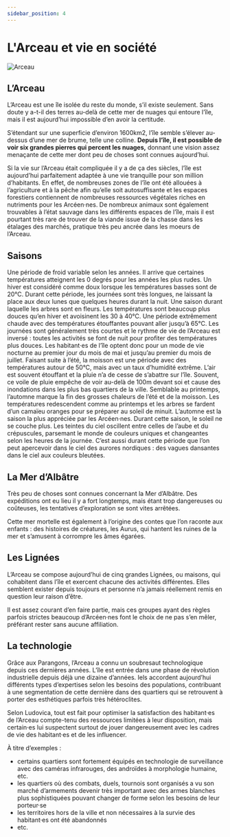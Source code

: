 ```yaml
---
sidebar_position: 4
---
```


# L'Arceau et vie en société

![Arceau](/img/univers/arceau.png)

## L’Arceau

L’Arceau est une île isolée du reste du monde, s’il existe seulement. Sans doute y a-t-il des terres au-delà de cette mer de nuages qui entoure l’île, mais il est aujourd’hui impossible d’en avoir la certitude.

S’étendant sur une superficie d’environ 1600km2, l’île semble s’élever au-dessus d’une mer de brume, telle une colline. **Depuis l’île, il est possible de voir six grandes pierres qui percent les nuages,** donnant une vision assez menaçante de cette mer dont peu de choses sont connues aujourd’hui.

Si la vie sur l’Arceau était compliquée il y a de ça des siècles, l’île est aujourd’hui parfaitement adaptée à une vie tranquille pour son million d’habitants. En effet, de nombreuses zones de l’île ont été allouées à l’agriculture et à la pêche afin qu’elle soit autosuffisante et les espaces forestiers contiennent de nombreuses ressources végétales riches en nutriments pour les Arcéen·nes. De nombreux animaux sont également trouvables à l’état sauvage dans les différents espaces de l’île, mais il est pourtant très rare de trouver de la viande issue de la chasse dans les étalages des marchés, pratique très peu ancrée dans les moeurs de l’Arceau.

## Saisons

<Tabs>
  <TabItem value="hiver" label="Hiver">
    Une période de froid variable selon les années. Il arrive que certaines températures atteignent les 0 degrés pour les années les plus rudes. Un hiver est considéré comme doux lorsque les températures basses sont de 20°C. Durant cette période, les journées sont très longues, ne laissant la place aux deux lunes que quelques heures durant la nuit.
  </TabItem>
  <TabItem value="printemps" label="Printemps">
    Une saison durant laquelle les arbres sont en fleurs. Les températures sont beaucoup plus douces qu’en hiver et avoisinent les 30 à 40°C.
  </TabItem>
  <TabItem value="ete" label="Été">
    Une période extrêmement chaude avec des températures étouffantes pouvant aller jusqu’à 65°C. Les journées sont généralement très courtes et le rythme de vie de l’Arceau est inversé : toutes les activités se font de nuit pour profiter des températures plus douces. Les habitant·es de l’île optent donc pour un mode de vie nocturne au premier jour du mois de mai et jusqu’au premier du mois de juillet.
  </TabItem>
    <TabItem value="moisson" label="Moisson">
    Faisant suite à l’été, la moisson est une période avec des températures autour de 50°C, mais avec un taux d’humidité extrême. L’air est souvent étouffant et la pluie n’a de cesse de s’abattre sur l’île. Souvent, ce voile de pluie empêche de voir au-delà de 100m devant soi et cause des inondations dans les plus bas quartiers de la ville.
  </TabItem>
    <TabItem value="automne" label="Automne">
    Semblable au printemps, l’automne marque la fin des grosses chaleurs de l’été et de la moisson. Les températures redescendent comme au printemps et les arbres se fardent d’un camaïeu oranges pour se préparer au soleil de minuit. L’automne est la saison la plus appréciée par les Arcéen·nes.
  </TabItem>
      <TabItem value="soleil" label="Soleil de minuit">
    Durant cette saison, le soleil ne se couche plus. Les teintes du ciel oscillent entre celles de l’aube et du crépuscules, parsemant le monde de couleurs uniques et changeantes selon les heures de la journée. C’est aussi durant cette période que l’on peut apercevoir dans le ciel des aurores nordiques : des vagues dansantes dans le ciel aux couleurs bleutées.
  </TabItem>
</Tabs>

## La Mer d’Albâtre

Très peu de choses sont connues concernant la Mer d’Albâtre. Des expéditions ont eu lieu il y a fort longtemps, mais étant trop dangereuses ou coûteuses, les tentatives d’exploration se sont vites arrêtées.

Cette mer mortelle est également à l’origine des contes que l’on raconte aux enfants : des histoires de créatures, les Aurus, qui hantent les ruines de la mer et s’amusent à corrompre les âmes égarées.

## Les Lignées

L’Arceau se compose aujourd’hui de cinq grandes Lignées, ou maisons, qui cohabitent dans l’île et exercent chacune des activités différentes. Elles semblent exister depuis toujours et personne n’a jamais réellement remis en question leur raison d’être.

Il est assez courant d’en faire partie, mais ces groupes ayant des règles parfois strictes beaucoup d’Arcéen·nes font le choix de ne pas s’en mêler, préférant rester sans aucune affiliation.

## La technologie

Grâce aux Parangons, l’Arceau a connu un soubresaut technologique depuis ces dernières années. L’île est entrée dans une phase de révolution industrielle depuis déjà une dizaine d’années. Iels accordent aujourd’hui différents types d’expertises selon les besoins des populations, contribuant à une segmentation de cette dernière dans des quartiers qui se retrouvent à porter des esthétiques parfois très hétéroclites.

Selon Ludovica, tout est fait pour optimiser la satisfaction des habitant·es de l’Arceau compte-tenu des ressources limitées à leur disposition, mais certain·es lui suspectent surtout de jouer dangereusement avec les cadres de vie des habitant·es et de les influencer.

À titre d’exemples :

- certains quartiers sont fortement équipés en technologie de surveillance avec des caméras infrarouges, des androïdes à morphologie humaine, etc.
- les quartiers où des combats, duels, tournois sont organisés a vu son marché d’armements devenir très important avec des armes blanches plus sophistiquées pouvant changer de forme selon les besoins de leur porteur·se
- les territoires hors de la ville et non nécessaires à la survie des habitant·es ont été abandonnés
- etc.